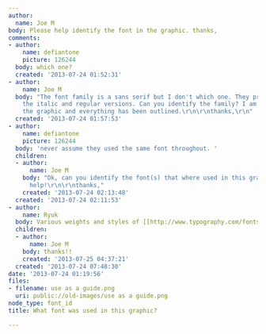 ```yaml
---
author:
  name: Joe M
body: Please help identify the font in the graphic. thanks,
comments:
- author:
    name: defiantone
    picture: 126244
  body: which one?
  created: '2013-07-24 01:52:31'
- author:
    name: Joe M
  body: "The font family is a sans serif but I don't which one. They probably used
    the italic and regular versions. Can you identify the family? I am trying to update
    the graphic and everything has been outlined.\r\n\r\nthanks,\r\n"
  created: '2013-07-24 01:57:53'
- author:
    name: defiantone
    picture: 126244
  body: 'never assume they used the same font throughout. '
  children:
  - author:
      name: Joe M
    body: "Ok, can you identify the font(s) that where used in this graphic? Please
      help!\r\n\r\nthanks,"
    created: '2013-07-24 02:13:48'
  created: '2013-07-24 02:11:53'
- author:
    name: Ryuk
  body: Various weights and styles of [[http://www.typography.com/fonts/gotham/overview|Gotham]]
  children:
  - author:
      name: Joe M
    body: thanks!!
    created: '2013-07-25 04:37:21'
  created: '2013-07-24 07:48:30'
date: '2013-07-24 01:19:56'
files:
- filename: use as a guide.png
  uri: public://old-images/use as a guide.png
node_type: font_id
title: What font was used in this graphic?

---
```


